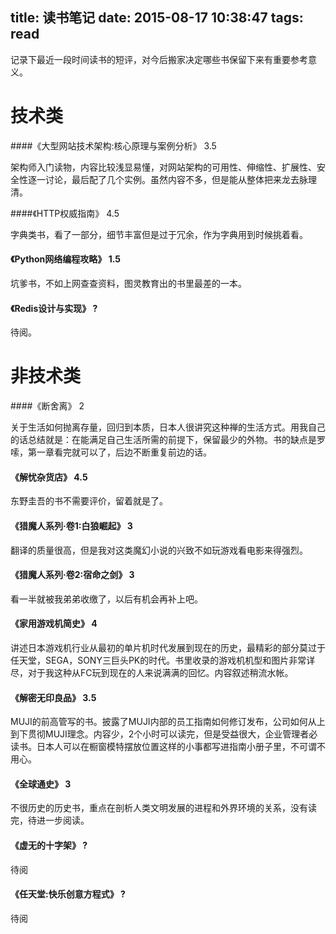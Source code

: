 title: 读书笔记
date: 2015-08-17 10:38:47
tags: read
---

记录下最近一段时间读书的短评，对今后搬家决定哪些书保留下来有重要参考意义。

技术类
=======

####《大型网站技术架构:核心原理与案例分析》 3.5

架构师入门读物，内容比较浅显易懂，对网站架构的可用性、伸缩性、扩展性、安全性逐一讨论，最后配了几个实例。虽然内容不多，但是能从整体把来龙去脉理清。

####《HTTP权威指南》 4.5

字典类书，看了一部分，细节丰富但是过于冗余，作为字典用到时候挑着看。

#### 《Python网络编程攻略》 1.5

坑爹书，不如上网查查资料，图灵教育出的书里最差的一本。

#### 《Redis设计与实现》 ?

待阅。


非技术类
========

####《断舍离》 2

关于生活如何抛离存量，回归到本质，日本人很讲究这种禅的生活方式。用我自己的话总结就是：在能满足自己生活所需的前提下，保留最少的外物。书的缺点是罗嗦，第一章看完就可以了，后边不断重复前边的话。

#### 《解忧杂货店》 4.5

东野圭吾的书不需要评价，留着就是了。

#### 《猎魔人系列·卷1:白狼崛起》 3

翻译的质量很高，但是我对这类魔幻小说的兴致不如玩游戏看电影来得强烈。

#### 《猎魔人系列·卷2:宿命之剑》 3

看一半就被我弟弟收缴了，以后有机会再补上吧。

#### 《家用游戏机简史》 4

讲述日本游戏机行业从最初的单片机时代发展到现在的历史，最精彩的部分莫过于任天堂，SEGA，SONY三巨头PK的时代。书里收录的游戏机机型和图片非常详尽，对于我这种从FC玩到现在的人来说满满的回忆。内容叙述稍流水帐。

#### 《解密无印良品》 3.5

MUJI的前高管写的书。披露了MUJI内部的员工指南如何修订发布，公司如何从上到下贯彻MUJI理念。内容少，2个小时可以读完，但是受益很大，企业管理者必读书。日本人可以在橱窗模特摆放位置这样的小事都写进指南小册子里，不可谓不用心。

#### 《全球通史》 3

不很历史的历史书，重点在剖析人类文明发展的进程和外界环境的关系，没有读完，待进一步阅读。

#### 《虚无的十字架》 ?

待阅

#### 《任天堂:快乐创意方程式》 ?

待阅

